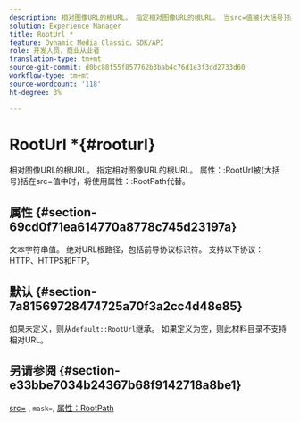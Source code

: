 ```yaml
---
description: 相对图像URL的根URL。 指定相对图像URL的根URL。 当src=值被{大括号}括起来时，将使用attribute RootUrl而不是属性RootPath。
solution: Experience Manager
title: RootUrl *
feature: Dynamic Media Classic，SDK/API
role: 开发人员，商业从业者
translation-type: tm+mt
source-git-commit: d0bc88f55f857762b3bab4c76d1e3f3dd2733d60
workflow-type: tm+mt
source-wordcount: '118'
ht-degree: 3%

---
```



# RootUrl *{#rooturl}

相对图像URL的根URL。 指定相对图像URL的根URL。 属性：:RootUrl被{大括号}括在src=值中时，将使用属性：:RootPath代替。

## 属性 {#section-69cd0f71ea614770a8778c745d23197a}

文本字符串值。 绝对URL根路径，包括前导协议标识符。 支持以下协议：HTTP、HTTPS和FTP。

## 默认 {#section-7a81569728474725a70f3a2cc4d48e85}

如果未定义，则从`default::RootUrl`继承。 如果定义为空，则此材料目录不支持相对URL。

## 另请参阅 {#section-e33bbe7034b24367b68f9142718a8be1}

[src=](../../../../../ir-api/http-protocol/image-rendering-api-ref/c-ir-http-protocol-ref/c-ir-http-protocol-command-reference/r-ir-src.md#reference-62c98abad22149d68d405ed6aaff8272) , `mask=`, [属性：RootPath](../../../../../ir-api/material-cat/image-rendering-api-ref/c-ir-material-catalog/c-ir-attributes-reference/r-ir-rootpath.md#reference-a4d7c96b62e14fcbad1740c702f160f3)
